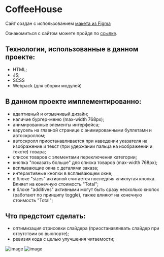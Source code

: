 # CoffeeHouse

Сайт создан с использованием [макета из Figma](https://www.figma.com/file/SAoBmuOqTfguehdT4IFRxQ/Coffee-House?type=design&node-id=0-1&mode=design&t=PojmQnrKMULquakh-0)

Ознакомиться с сайтом можете пройдя по [ссылке](https://foxy-desu.github.io/CoffeeHouse/coffee-house/).

## Технологии, использованные в данном проекте:
- HTML;
- JS;
- SCSS
- Webpack (для сборки модулей)

## В данном проекте имплементированно:
 - адаптивный и отзывчивый дизайн;
 - наличие бургер-меню (max-width 768px);
 - анимированные элементы интерфейса;
 - карусель на главной странице с анимированными буллетами и автоскроллом;
 - автоскролл приостанавливается при наведении указателя на изображение и текст (при удержании пальца на изображении и тексте) товара;
 - список товаров с элементами переключения категории;
 - кнопка "показать больше" для списка товаров (max-width 768px);
 - всплывающие окна с деталями заказа;
 - интерактивные кнопки в всплывающем окне;
 - в блоке "sizes" активной считается последняя кликнутая кнопка. Влияет на конечную стоимость "Total";
 - в блоке "additives" активными могут быть сразу несколько кнопок (работают по принципу toggle), также влияют на конечную стоимость "Total";

## Что предстоит сделать:
  - оптимизация отрисовки слайдера (приостанавливать слайдер при отсутствии во вьюпорте);
  - ревизия кода с целью улучшения читаемости;

![image](https://github.com/Foxy-desu/CoffeeHouse/assets/87661341/1975305e-f55e-4136-8aa3-cab9eb32c693)
![image](https://github.com/Foxy-desu/CoffeeHouse/assets/87661341/97ff946c-192e-497c-9685-f2ea2d1806ca)

